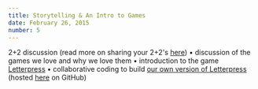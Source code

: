 ```yaml
---
title: Storytelling & An Intro to Games
date: February 26, 2015
number: 5
---
```


2+2 discussion (read more on sharing your 2+2's [here](http://dgmde15.github.io/sessions/2/#/3)) • discussion of the games we love and why we love them • introduction to the game [Letterpress](https://itunes.apple.com/us/app/letterpress-word-game/id526619424?mt=8) • collaborative coding to build [our own version of Letterpress](https://github.com/dgmde15/Letterpress/) (hosted [here](dgmde15.github.io/Letterpress) on GitHub) 

<!-- ### For next week

1. -->